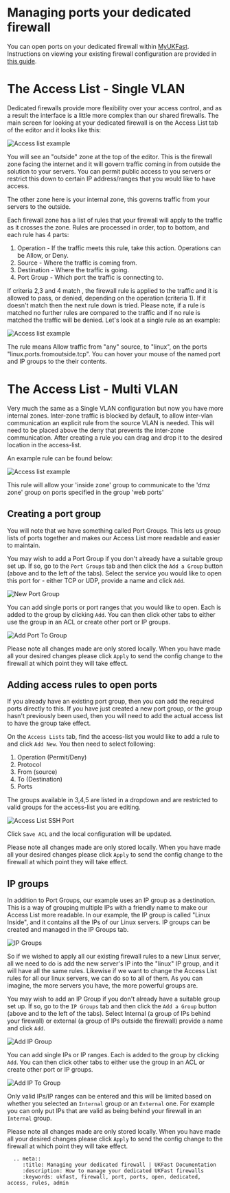 # Managing ports your dedicated firewall

You can open ports on your dedicated firewall within [MyUKFast](https://www.ukfast.co.uk/myukfast.html). Instructions on viewing your existing firewall configuration are provided in [this guide](viewconfig.html).

# The Access List - Single VLAN

Dedicated firewalls provide more flexibility over your access control, and as a result the interface is a little more complex than our shared firewalls. The main screen for looking at your dedicated firewall is on the Access List tab of the editor and it looks like this:

![Access list example](files/editor2_single_zone_acls.png)

You will see an "outside" zone at the top of the editor.  This is the firewall zone facing the internet and it will govern traffic coming in from outside the solution to your servers.  You can permit public access to you servers or restrict this down to certain IP address/ranges that you would like to have access.

The other zone here is your internal zone, this governs traffic from your servers to the outside.

Each firewall zone has a list of rules that your firewall will apply to the traffic as it crosses the zone. Rules are processed in order, top to bottom, and each rule has 4 parts:

1. Operation - If the traffic meets this rule, take this action. Operations can be Allow, or Deny.
2. Source - Where the traffic is coming from.
3. Destination - Where the traffic is going.
4. Port Group - Which port the traffic is connecting to.

If criteria 2,3 and 4 match , the firewall rule is applied to the traffic and it is allowed to pass, or denied, depending on the operation (criteria 1). If it doesn't match then the next rule down is tried.  Please note, if a rule is matched no further rules are compared to the traffic and if no rule is matched the traffic will be denied. Let's look at a single rule as an example:

![Access list example](files/editor2_zone_rule_example.png)

The rule means Allow traffic from "any" source, to "linux", on the ports "linux.ports.fromoutside.tcp".  You can hover your mouse of the named port and IP groups to the their contents.

# The Access List - Multi VLAN

Very much the same as a Single VLAN configuration but now you have more internal zones.  Inter-zone traffic is blocked by default, to allow inter-vlan communication an explicit rule from the source VLAN is needed.  This will need to be placed above the deny that prevents the inter-zone communication.  After creating a rule you can drag and drop it to the desired location in the access-list.

An example rule can be found below:

![Access list example](files/editor2_inter_zone_rule.png)

This rule will allow your 'inside zone' group to communicate to the 'dmz zone' group on ports specified in the group 'web ports'


## Creating a port group

You will note that we have something called Port Groups. This lets us group lists of ports together and makes our Access List more readable and easier to maintain.

You may wish to add a Port Group if you don't already have a suitable group set up.  If so, go to the `Port Groups` tab and then click the `Add a Group` button (above and to the left of the tabs).  Select the service you would like to open this port for - either TCP or UDP, provide a name and click `Add`.

![New Port Group](files/editor2_add_port_group1.png)

You can add single ports or port ranges that you would like to open. Each is added to the group by clicking `Add`.  You can then click other tabs to either use the group in an ACL or create other port or IP groups.

![Add Port To Group](files/editor2_add_port_group2.png)

Please note all changes made are only stored locally.  When you have made all your desired changes please click `Apply` to send the config change to the firewall at which point they will take effect.

## Adding access rules to open ports

If you already have an existing port group, then you can add the required ports directly to this.  If you have just created a new port group, or the group hasn't previously been used, then you will need to add the actual access list to have the group take effect.

On the `Access Lists` tab, find the access-list you would like to add a rule to and click `Add New`.  You then need to select following:

1. Operation (Permit/Deny)
2. Protocol
3. From (source)
4. To (Destination)
5. Ports

The groups available in 3,4,5 are listed in a dropdown and are restricted to valid groups for the access-list you are editing.

![Access List SSH Port](files/editor2_add_acl.png)

Click `Save ACL` and the local configuration will be updated.

Please note all changes made are only stored locally.  When you have made all your desired changes please click `Apply` to send the config change to the firewall at which point they will take effect.

## IP groups

In addition to Port Groups, our example uses an IP group as a destination. This is a way of grouping multiple IPs with a friendly name to make our Access List more readable. In our example, the IP group is called "Linux Inside", and it contains all the IPs of our Linux servers. IP groups can be created and managed in the IP Groups tab.

![IP Groups](files/editor2_ip_groups1.png)

So if we wished to apply all our existing firewall rules to a new Linux server, all we need to do is add the new server's IP into the "linux" IP group, and it will have all the same rules. Likewise if we want to change the Access List rules for all our linux servers, we can do so to all of them. As you can imagine, the more servers you have, the more powerful groups are.

You may wish to add an IP Group if you don't already have a suitable group set up.  If so, go to the `IP Groups` tab and then click the `Add a Group` button (above and to the left of the tabs).  Select Internal (a group of IPs behind your firewall) or external (a group of IPs outside the firewall) provide a name and click `Add`.

![Add IP Group](files/editor2_ip_groups2.png)

You can add single IPs or IP ranges. Each is added to the group by clicking `Add`.  You can then click other tabs to either use the group in an ACL or create other port or IP groups.  

![Add IP To Group](files/editor2_add_port_group3.png)

Only valid IPs/IP ranges can be entered and this will be limited based on whether you selected an `Internal` group or an `External` one.  For example you can only put IPs that are valid as being behind your firewall in an `Internal` group.

Please note all changes made are only stored locally.  When you have made all your desired changes please click `Apply` to send the config change to the firewall at which point they will take effect.

```eval_rst
  .. meta::
     :title: Managing your dedicated firewall | UKFast Documentation
     :description: How to manage your dedicated UKFast firewalls
     :keywords: ukfast, firewall, port, ports, open, dedicated, access, rules, admin
```
